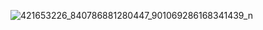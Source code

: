 
![421653226_840786881280447_901069286168341439_n](https://github.com/user-attachments/assets/cd36d522-bea9-4dec-8282-bf11641ba2a9)
